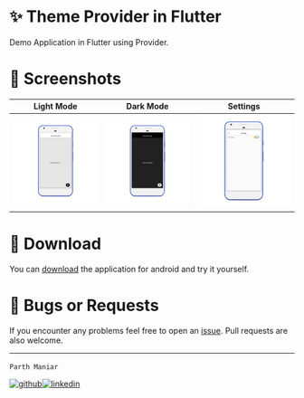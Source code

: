 # :sparkles: Theme Provider in Flutter

Demo Application in Flutter using Provider.

# :art: Screenshots

Light Mode                 | Dark Mode      | Settings
:-------------------------:|:----------------------:|:----------------------:
![Light Mode](./screenshots/light.png)  | ![Dark Mode](./screenshots/dark.png) | ![Setting](./screenshots/settings.png)


# :green_heart: Download
You can [download](https://github.com/officialpm/Flutter-Theme-Provider/releases/download/v1.0.0/app-arm64-v8a-release.apk) the application for android and try it yourself.

# :bug: Bugs or Requests

If you encounter any problems feel free to open an [issue](https://github.com/officialpm/Flutter-Theme-Provider/issues/new). Pull requests are also welcome.

------------
  `Parth Maniar`

[![github](https://cloud.githubusercontent.com/assets/17016297/18839843/0e06a67a-83d2-11e6-993a-b35a182500e0.png)][1][![linkedin](https://cloud.githubusercontent.com/assets/17016297/18839848/0fc7e74e-83d2-11e6-8c6a-277fc9d6e067.png)][2]

[1]: https://www.github.com/officialpm
[2]: https://www.linkedin.com/in/parthdmaniar